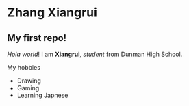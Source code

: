 # Zhang Xiangrui
## My first repo!

_Hola_ *world*! I am **Xiangrui**, _student_ from Dunman High School.

My hobbies
* Drawing
* Gaming 
* Learning Japnese
